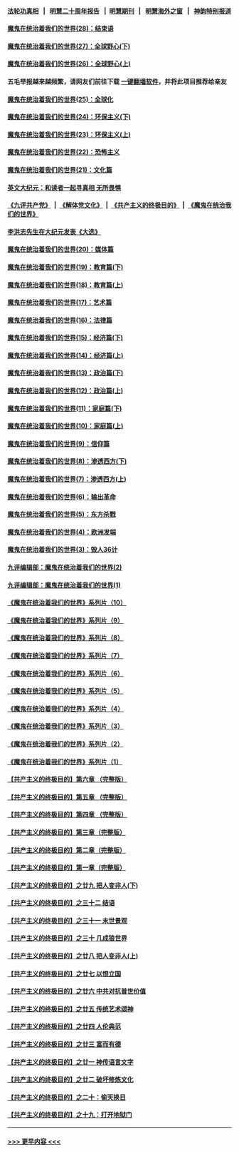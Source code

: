 #### [法轮功真相](https://github.com/gfw-breaker/truth/blob/master/README.md?t=0) &nbsp;&nbsp;|&nbsp;&nbsp; [明慧二十周年报告](https://github.com/gfw-breaker/mh-reports/blob/master/README.md?t=0) &nbsp;&nbsp;|&nbsp;&nbsp;[明慧期刊](https://github.com/gfw-breaker/mh-qikan) &nbsp;&nbsp;|&nbsp;&nbsp; [明慧海外之窗](https://github.com/gfw-breaker/mh-news/blob/master/README.md?t=0) &nbsp;&nbsp;|&nbsp;&nbsp; [神韵特别报道](https://github.com/gfw-breaker/mh-news/blob/master/shenyun.md?t=0)
#### [魔鬼在统治着我们的世界(28)：结束语](../pages/nsc422/n10936246.md?t=07200001) 
#### [魔鬼在统治着我们的世界(27)：全球野心(下)](../pages/nsc422/n10928319.md?t=07200001) 
#### [魔鬼在统治着我们的世界(26)：全球野心(上)](../pages/nsc422/n10900318.md?t=07200001) 
#### 五毛举报越来越频繁，请网友们前往下载 [一键翻墙软件](https://github.com/gfw-breaker/ssr-accounts)，并将此项目推荐给亲友
#### [魔鬼在统治着我们的世界(25)：全球化](../pages/nsc422/n10788205.md?t=07200001) 
#### [魔鬼在统治着我们的世界(24)：环保主义(下)](../pages/nsc422/n10695307.md?t=07200001) 
#### [魔鬼在统治着我们的世界(23)：环保主义(上)](../pages/nsc422/n10688613.md?t=07200001) 
#### [魔鬼在统治着我们的世界(22)：恐怖主义](../pages/nsc422/n10614727.md?t=07200001) 
#### [魔鬼在统治着我们的世界(21)：文化篇](../pages/nsc422/n10597706.md?t=07200001) 
#### [英文大纪元：和读者一起寻真相 无所畏惧](../pages/nsc422/n12542027.md?t=07200001) 
#### [《九评共产党》](https://github.com/begood0513/9ping.md/blob/master/README.md) &nbsp;|&nbsp; [《解体党文化》](../../../../jtdwh.md/blob/master/README.md)  &nbsp;|&nbsp; [《共产主义的终极目的》](../../../../gczydzjmd.md/blob/master/README.md) &nbsp;|&nbsp; [《魔鬼在统治我们的世界》](../../../../mgztzwmdsj.md/blob/master/README.md) 
#### [李洪志先生在大纪元发表《大选》](../pages/nsc422/n12534746.md?t=07200001) 
#### [魔鬼在统治着我们的世界(20)：媒体篇](../pages/nsc422/n10586579.md?t=07200001) 
#### [魔鬼在统治着我们的世界(19)：教育篇(下)](../pages/nsc422/n10564808.md?t=07200001) 
#### [魔鬼在统治着我们的世界(18)：教育篇(上)](../pages/nsc422/n10526970.md?t=07200001) 
#### [魔鬼在统治着我们的世界(17)：艺术篇](../pages/nsc422/n10499093.md?t=07200001) 
#### [魔鬼在统治着我们的世界(16)：法律篇](../pages/nsc422/n10485969.md?t=07200001) 
#### [魔鬼在统治着我们的世界(15)：经济篇(下)](../pages/nsc422/n10469975.md?t=07200001) 
#### [魔鬼在统治着我们的世界(14)：经济篇(上)](../pages/nsc422/n10457370.md?t=07200001) 
#### [魔鬼在统治着我们的世界(13)：政治篇(下)](../pages/nsc422/n10448270.md?t=07200001) 
#### [魔鬼在统治着我们的世界(12)：政治篇(上)](../pages/nsc422/n10444576.md?t=07200001) 
#### [魔鬼在统治着我们的世界(11)：家庭篇(下)](../pages/nsc422/n10440961.md?t=07200001) 
#### [魔鬼在统治着我们的世界(10)：家庭篇(上)](../pages/nsc422/n10435448.md?t=07200001) 
#### [魔鬼在统治着我们的世界(9)：信仰篇](../pages/nsc422/n10432159.md?t=07200001) 
#### [魔鬼在统治着我们的世界(8)：渗透西方(下)](../pages/nsc422/n10429603.md?t=07200001) 
#### [魔鬼在统治着我们的世界(7)：渗透西方(上)](../pages/nsc422/n10426013.md?t=07200001) 
#### [魔鬼在统治着我们的世界(6)：输出革命](../pages/nsc422/n10421536.md?t=07200001) 
#### [魔鬼在统治着我们的世界(5)：东方杀戮](../pages/nsc422/n10417707.md?t=07200001) 
#### [魔鬼在统治着我们的世界(4)：欧洲发端](../pages/nsc422/n10414890.md?t=07200001) 
#### [魔鬼在统治着我们的世界(3)：毁人36计](../pages/nsc422/n10411583.md?t=07200001) 
#### [九评编辑部：魔鬼在统治着我们的世界(2)](../pages/nsc422/n10410036.md?t=07200001) 
#### [九评编辑部：魔鬼在统治着我们的世界(1)](../pages/nsc422/n10406825.md?t=07200001) 
#### [《魔鬼在统治着我们的世界》系列片（10）](../pages/nsc422/n12292670.md?t=07200001) 
#### [《魔鬼在统治着我们的世界》系列片（9）](../pages/nsc422/n12290859.md?t=07200001) 
#### [《魔鬼在统治着我们的世界》系列片（8）](../pages/nsc422/n12287445.md?t=07200001) 
#### [《魔鬼在统治着我们的世界》系列片（7）](../pages/nsc422/n12283425.md?t=07200001) 
#### [《魔鬼在统治着我们的世界》系列片（6）](../pages/nsc422/n12282314.md?t=07200001) 
#### [《魔鬼在统治着我们的世界》系列片（5）](../pages/nsc422/n12281419.md?t=07200001) 
#### [《魔鬼在统治着我们的世界》系列片（4）](../pages/nsc422/n12274024.md?t=07200001) 
#### [《魔鬼在统治着我们的世界》系列片（3）](../pages/nsc422/n12271322.md?t=07200001) 
#### [《魔鬼在统治着我们的世界》系列片（2）](../pages/nsc422/n12269049.md?t=07200001) 
#### [《魔鬼在统治着我们的世界》系列片（1）](../pages/nsc422/n12267575.md?t=07200001) 
#### [【共产主义的终极目的】第六章 （完整版）](../pages/nsc422/n11428913.md?t=07200001) 
#### [【共产主义的终极目的】第五章 （完整版）](../pages/nsc422/n11428912.md?t=07200001) 
#### [【共产主义的终极目的】第四章 （完整版）](../pages/nsc422/n11428907.md?t=07200001) 
#### [【共产主义的终极目的】第三章（完整版）](../pages/nsc422/n11428848.md?t=07200001) 
#### [【共产主义的终极目的】第二章（完整版）](../pages/nsc422/n11428831.md?t=07200001) 
#### [【共产主义的终极目的】第一章（完整版）](../pages/nsc422/n11417651.md?t=07200001) 
#### [【共产主义的终极目的】之廿九 把人变非人(下)](../pages/nsc422/n11344140.md?t=07200001) 
#### [【共产主义的终极目的】之三十二 结语](../pages/nsc422/n11360535.md?t=07200001) 
#### [【共产主义的终极目的】之三十一 末世景观](../pages/nsc422/n11351129.md?t=07200001) 
#### [【共产主义的终极目的】之三十 几成狼世界](../pages/nsc422/n11348280.md?t=07200001) 
#### [【共产主义的终极目的】之廿八 把人变非人(上)](../pages/nsc422/n11340492.md?t=07200001) 
#### [【共产主义的终极目的】之廿七 以恨立国](../pages/nsc422/n11336944.md?t=07200001) 
#### [【共产主义的终极目的】之廿六 中共对抗普世价值](../pages/nsc422/n11324785.md?t=07200001) 
#### [【共产主义的终极目的】之廿五 传统艺术颂神](../pages/nsc422/n11296396.md?t=07200001) 
#### [【共产主义的终极目的】之廿四 人伦典范](../pages/nsc422/n11296397.md?t=07200001) 
#### [【共产主义的终极目的】之廿三 富而有德](../pages/nsc422/n11283598.md?t=07200001) 
#### [【共产主义的终极目的】之廿一 神传语言文字](../pages/nsc422/n11263265.md?t=07200001) 
#### [【共产主义的终极目的】之廿二 破坏修炼文化](../pages/nsc422/n11245728.md?t=07200001) 
#### [【共产主义的终极目的】之二十：偷天换日](../pages/nsc422/n11238846.md?t=07200001) 
#### [【共产主义的终极目的】之十九：打开地狱门](../pages/nsc422/n11206376.md?t=07200001) 

----
#### [ >>> 更早内容 <<< ](../indexes/nsc422-earlier.md)
